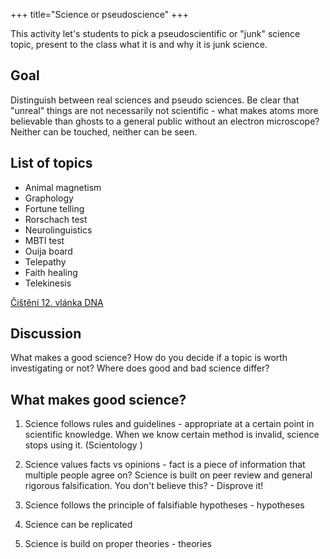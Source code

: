 +++
title="Science or pseudoscience"
+++

This activity let's students to pick a pseudoscientific or "junk" science topic, present to the class what it is and why it is junk science.

## Goal
Distinguish between real sciences and pseudo sciences. Be clear that "unreal" things are not necessarily not scientific - what makes atoms more believable than ghosts to a general public without an electron microscope? Neither can be touched, neither can be seen.

## List of topics

- Animal magnetism
- Graphology
- Fortune telling
- Rorschach test
- Neurolinguistics
- MBTI test
- Ouija board
- Telepathy
- Faith healing
- Telekinesis

[Čištění 12. vlánka DNA](https://www.youtube.com/watch?v=vBWbjfO7ljQ)

## Discussion

What makes a good science?
How do you decide if a topic is worth investigating or not?
Where does good and bad science differ?

## What makes good science?

1) Science follows rules and guidelines - appropriate at a certain point in scientific knowledge. When we know certain method is invalid, science stops using it. (Scientology )

2) Science values facts vs opinions - fact is a piece of information that multiple people agree on? Science is built on peer review and general rigorous falsification. You don't believe this? - Disprove it!

3) Science follows the principle of falsifiable hypotheses - hypotheses 

4) Science can be replicated

5) Science is build on proper theories - theories
